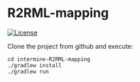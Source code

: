 # R2RML-mapping
[![License](http://img.shields.io/badge/license-LGPL_2.1-blue.svg?style=flat)](https://github.com/danielabutano/intermine-R2RML-mapping/blob/master/LICENSE)

Clone the project from github and execute:
```
cd intermine-R2RML-mapping
./gradlew install
./gradlew run
```


